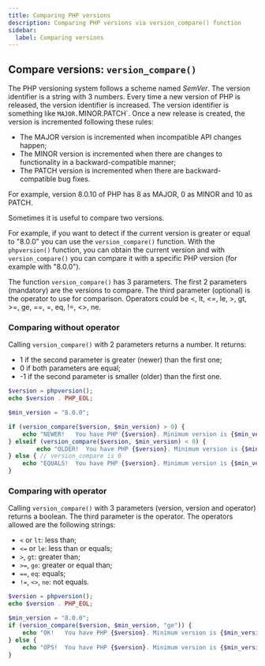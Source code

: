 ```yaml
---
title: Comparing PHP versions
description: Comparing PHP versions via version_compare() function
sidebar:
  label: Comparing versions
---
```


## Compare versions: `version_compare()`

The PHP versioning system follows a scheme named _SemVer_. The version identifier is a string with 3 numbers. Every time a new version of PHP is released, the version identifier is increased. The version identifier is something like `MAJOR.`MINOR.PATCH`. Once a new release is created, the version is incremented following these rules:

- The MAJOR version is incremented when incompatible API changes happen;
- The MINOR version is incremented when there are changes to functionality in a backward-compatible manner;
- The PATCH version is incremented when there are backward-compatible bug fixes.

For example, version 8.0.10 of PHP has 8 as MAJOR, 0 as MINOR and 10 as PATCH.

Sometimes it is useful to compare two versions.

For example, if you want to detect if the current version is greater or equal to "8.0.0" you can use the `version_compare()` function. With the `phpversion()` function, you can obtain the current version and with `version_compare()` you can compare it with a specific PHP version (for example with "8.0.0").

The function `version_compare()` has 3 parameters. The first 2 parameters (mandatory) are the versions to compare. The third parameter (optional) is the operator to use for comparison. Operators could be <, lt, <=, le, >, gt, >=, ge, ==, =, eq, !=, <>, ne.

### Comparing without operator

Calling `version_compare()` with 2 parameters returns a number. It returns:

- 1 if the second parameter is greater (newer) than the first one;
- 0 if both parameters are equal;
- -1 if the second parameter is smaller (older) than the first one.

```php
$version = phpversion();
echo $version . PHP_EOL;

$min_version = "8.0.0";

if (version_compare($version, $min_version) > 0) {
    echo "NEWER!   You have PHP {$version}. Minimum version is {$min_version}" . PHP_EOL;
} elseif (version_compare($version, $min_version) < 0) {
        echo "OLDER!  You have PHP {$version}. Minimum version is {$min_version}" . PHP_EOL;
} else { // version_compare is 0
    echo "EQUALS!  You have PHP {$version}. Minimum version is {$min_version}" . PHP_EOL;
}
```



### Comparing with operator

Calling `version_compare()` with 3 parameters (version, version and operator) returns a boolean. The third parameter is the operator. The operators allowed are the following strings:

- `<` or `lt`: less than;
- `<=` or `le`: less than or equals;
- `>`, `gt`: greater than;
- `>=`, `ge`: greater or equal than;
- `==`, `eq`: equals;
- `!=`, `<>`, `ne`: not equals.

```php
$version = phpversion();
echo $version . PHP_EOL;

$min_version = "8.0.0";
if (version_compare($version, $min_version, "ge")) {
    echo "OK!   You have PHP {$version}. Minimum version is {$min_version}" . PHP_EOL;
} else {
    echo "OPS!  You have PHP {$version}. Minimum version is {$min_version}" . PHP_EOL;
}
```
